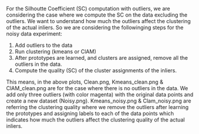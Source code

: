 
For the Silhoutte Coefficient (SC) computation with outliers, we are considering the case where we compute the SC on the data excluding the outliers. We want to understand how much the outliers affect the clustering of the actual inliers. So we are considering the followinging steps for the noisy data experiment:

1. Add outliers to the data
2. Run clustering (kmeans or ClAM)
3. After prototypes are learned, and clusters are assigned, remove all the outliers in the data.
4. Compute the quality (SC) of the cluster assignments of the inliers.

This means, in the above plots, Clean.png, Kmeans_clean.png & ClAM_clean.png are for the case where there is no outliers in the data. We add only three outliers (with color magenta) with the original data points and create a new dataset (Noisy.png). Kmeans_noisy.png & Clam_noisy.png are referring the clustering quality where we remove the outliers after learning the prototypes and assigning labels to each of the data points which indicates how much the outliers affect the clustering quality of the actual inliers. 

